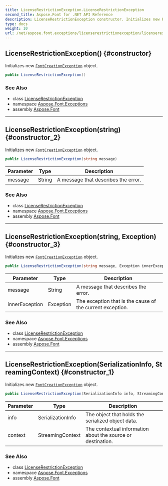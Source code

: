 ```yaml
---
title: LicenseRestrictionException.LicenseRestrictionException
second_title: Aspose.Font for .NET API Reference
description: LicenseRestrictionException constructor. Initializes new FontCreationException object
type: docs
weight: 10
url: /net/aspose.font.exceptions/licenserestrictionexception/licenserestrictionexception/
---
```

## LicenseRestrictionException() {#constructor}

Initializes new [`FontCreationException`](../../fontcreationexception/) object.

```csharp
public LicenseRestrictionException()
```

### See Also

* class [LicenseRestrictionException](../)
* namespace [Aspose.Font.Exceptions](../../licenserestrictionexception/)
* assembly [Aspose.Font](../../../)

---

## LicenseRestrictionException(string) {#constructor_2}

Initializes new [`FontCreationException`](../../fontcreationexception/) object.

```csharp
public LicenseRestrictionException(string message)
```

| Parameter | Type | Description |
| --- | --- | --- |
| message | String | A message that describes the error. |

### See Also

* class [LicenseRestrictionException](../)
* namespace [Aspose.Font.Exceptions](../../licenserestrictionexception/)
* assembly [Aspose.Font](../../../)

---

## LicenseRestrictionException(string, Exception) {#constructor_3}

Initializes new [`FontCreationException`](../../fontcreationexception/) object.

```csharp
public LicenseRestrictionException(string message, Exception innerException)
```

| Parameter | Type | Description |
| --- | --- | --- |
| message | String | A message that describes the error. |
| innerException | Exception | The exception that is the cause of the current exception. |

### See Also

* class [LicenseRestrictionException](../)
* namespace [Aspose.Font.Exceptions](../../licenserestrictionexception/)
* assembly [Aspose.Font](../../../)

---

## LicenseRestrictionException(SerializationInfo, StreamingContext) {#constructor_1}

Initializes new [`FontCreationException`](../../fontcreationexception/) object.

```csharp
public LicenseRestrictionException(SerializationInfo info, StreamingContext context)
```

| Parameter | Type | Description |
| --- | --- | --- |
| info | SerializationInfo | The object that holds the serialized object data. |
| context | StreamingContext | The contextual information about the source or destination. |

### See Also

* class [LicenseRestrictionException](../)
* namespace [Aspose.Font.Exceptions](../../licenserestrictionexception/)
* assembly [Aspose.Font](../../../)


